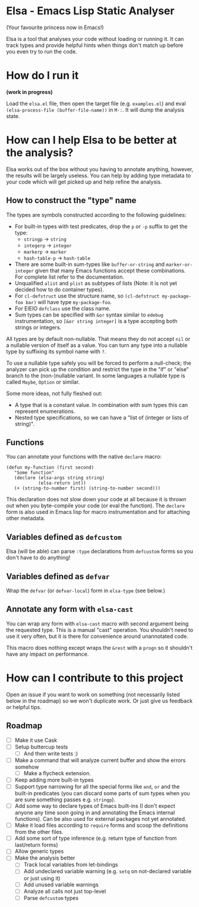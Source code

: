 #  Elsa - Emacs Lisp Static Analyser

(Your favourite princess now in Emacs!)

Elsa is a tool that analyses your code without loading or running it.
It can track types and provide helpful hints when things don't match
up before you even try to run the code.

# How do I run it

**(work in progress)**

Load the `elsa.el` file, then open the target file
(e.g. `examples.el`) and eval `(elsa-process-file (buffer-file-name))`
in `M-:`.  It will dump the analysis state.

# How can I help Elsa to be better at the analysis?

Elsa works out of the box without you having to annotate anything,
however, the results will be largely useless.  You can help by adding
type metadata to your code which will get picked up and help refine
the analysis.

## How to construct the "type" name

The types are symbols constructed according to the following guidelines:

- For built-in types with test predicates, drop the `p` or `-p` suffix to get the type:
    - `stringp` → `string`
    - `integerp` → `integer`
    - `markerp` → `marker`
    - `hash-table-p` → `hash-table`
- There are some built-in sum-types like `buffer-or-string` and
  `marker-or-integer` given that many Emacs functions accept these
  combinations.  For complete list refer to the documentation.
- Unqualified `alist` and `plist` as subtypes of lists (Note: it is
  not yet decided how to do container types).
- For `cl-defstruct` use the structure name, so `(cl-defstruct
  my-package-foo bar)` will have type `my-package-foo`.
- For EIEIO `defclass` use the class name.
- Sum types can be specified with `&or` syntax similar to `edebug`
  instrumentation, so `[&or string integer]` is a type accepting both
  strings or integers.

All types are by default non-nullable.  That means they do not accept
`nil` or a nullable version of itself as a value.  You can turn any
type into a nullable type by suffixing its symbol name with `?`.

To use a nullable type safely you will be forced to perform a
null-check; the analyzer can pick up the condition and restrict the
type in the "if" or "else" branch to the (non-)nullable variant.  In
some languages a nullable type is called `Maybe`, `Option` or similar.

Some more ideas, not fully fleshed out:

- A type that is a constant value.  In combination with sum types this
  can represent enumerations.
- Nested type specifications, so we can have a "list of (integer or
  lists of string)".

## Functions

You can annotate your functions with the native `declare` macro:

``` emacs-lisp
(defun my-function (first second)
   "Some function"
   (declare (elsa-args string string)
            (elsa-return int))
   (+ (string-to-number first) (string-to-number second)))
```

This declaration does not slow down your code at all because it is
thrown out when you byte-compile your code (or eval the function).
The `declare` form is also used in Emacs lisp for macro
instrumentation and for attaching other metadata.

## Variables defined as `defcustom`

Elsa (will be able) can parse `:type` declarations from `defcustom`
forms so you don't have to do anything!

## Variables defined as `defvar`

Wrap the `defvar` (or `defvar-local`) form in `elsa-type` (see below.)

## Annotate any form with `elsa-cast`

You can wrap any form with `elsa-cast` macro with second argument
being the requested type.  This is a manual "cast" operation.  You
shouldn't need to use it very often, but it is there for convenience around unannotated code.

This macro does nothing except wraps the `&rest` with a `progn` so it
shouldn't have any impact on performance.

# How can I contribute to this project

Open an issue if you want to work on something (not necessarily listed
below in the roadmap) so we won't duplicate work.  Or just give us
feedback or helpful tips.

## Roadmap

- [ ] Make it use Cask
- [ ] Setup buttercup tests
    - [ ] And then write tests :)
- [ ] Make a command that will analyze current buffer and show the
  errors somehow
    - [ ] Make a flycheck extension.
- [ ] Keep adding more built-in types
- [ ] Support type narrowing for all the special forms like `and`,
  `or` and the built-in predicates (you can discard some parts of sum
  types when you are sure something passes e.g. `stringp`).
- [ ] Add some way to declare types of Emacs built-ins (I don't expect
  anyone any time soon going in and annotating the Emacs internal
  functions).  Can be also used for external packages not yet
  annotated.
- [ ] Make it load files according to `require` forms and scoop the
  definitions from the other files.
- [ ] Add some sort of type inference (e.g. return type of function
  from last/return forms)
- [ ] Allow generic types
- [ ] Make the analysis better
    - [ ] Track local variables from let-bindings
    - [ ] Add undeclared variable warning (e.g. `setq` on not-declared
      variable or just using it)
    - [ ] Add unused variable warnings
    - [ ] Analyze all calls not just top-level
    - [ ] Parse `defcustom` types
